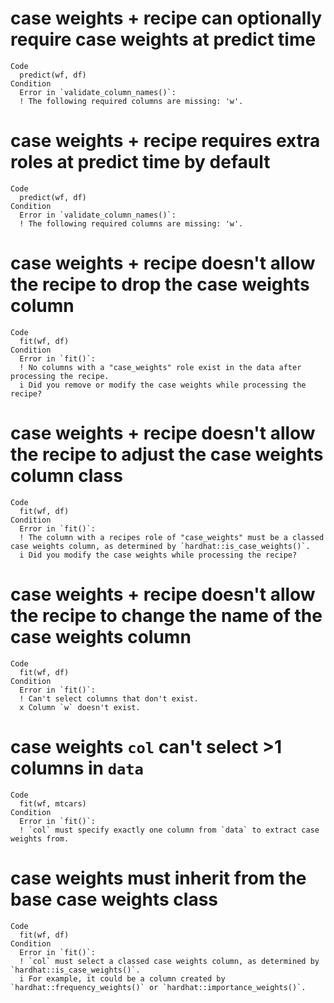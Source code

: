# case weights + recipe can optionally require case weights at predict time

    Code
      predict(wf, df)
    Condition
      Error in `validate_column_names()`:
      ! The following required columns are missing: 'w'.

# case weights + recipe requires extra roles at predict time by default

    Code
      predict(wf, df)
    Condition
      Error in `validate_column_names()`:
      ! The following required columns are missing: 'w'.

# case weights + recipe doesn't allow the recipe to drop the case weights column

    Code
      fit(wf, df)
    Condition
      Error in `fit()`:
      ! No columns with a "case_weights" role exist in the data after processing the recipe.
      i Did you remove or modify the case weights while processing the recipe?

# case weights + recipe doesn't allow the recipe to adjust the case weights column class

    Code
      fit(wf, df)
    Condition
      Error in `fit()`:
      ! The column with a recipes role of "case_weights" must be a classed case weights column, as determined by `hardhat::is_case_weights()`.
      i Did you modify the case weights while processing the recipe?

# case weights + recipe doesn't allow the recipe to change the name of the case weights column

    Code
      fit(wf, df)
    Condition
      Error in `fit()`:
      ! Can't select columns that don't exist.
      x Column `w` doesn't exist.

# case weights `col` can't select >1 columns in `data`

    Code
      fit(wf, mtcars)
    Condition
      Error in `fit()`:
      ! `col` must specify exactly one column from `data` to extract case weights from.

# case weights must inherit from the base case weights class

    Code
      fit(wf, df)
    Condition
      Error in `fit()`:
      ! `col` must select a classed case weights column, as determined by `hardhat::is_case_weights()`.
      i For example, it could be a column created by `hardhat::frequency_weights()` or `hardhat::importance_weights()`.

